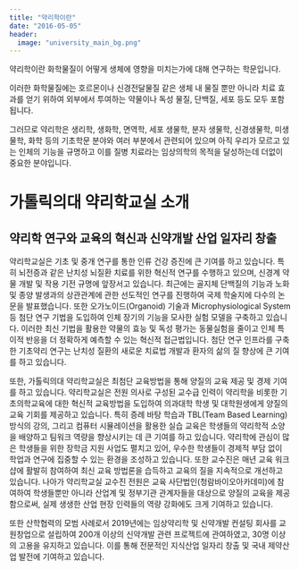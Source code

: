 ```yaml
---
title: "약리학이란"
date: "2016-05-05"
header:
  image: "university_main_bg.png"
---
```


약리학이란 화학물질이 어떻게 생체에 영향을 미치는가에 대해 연구하는 학문입니다.

이러한 화학물질에는 호르몬이나 신경전달물질 같은 생체 내 물질 뿐만 아니라 치료 효과를 얻기 위하여 외부에서 투여하는 약물이나 독성 물질,  단백질, 세포 등도 모두 포함됩니다.

그러므로 약리학은 생리학, 생화학, 면역학, 세포 생물학, 분자 생물학, 신경생물학, 미생물학, 화학 등의 기초학문 분야와 여러 부분에서 관련되어 있으며 아직 우리가 모르고 있는 인체의 기능을 규명하고 이를 질병 치료라는 임상의학의 목적을 달성하는데 더없이 중요한 분야입니다.

# 가톨릭의대 약리학교실 소개

## 약리학 연구와 교육의 혁신과 신약개발 산업 일자리 창출

약리학교실은 기초 및 중개 연구를 통한 인류 건강 증진에 큰 기여를 하고 있습니다. 특히 뇌전증과 같은 난치성 뇌질환 치료를 위한 혁신적 연구를 수행하고 있으며, 신경계 약물 개발 및 작용 기전 규명에 앞장서고 있습니다. 최근에는 골지체 단백질의 기능과 노화 및 종양 발생과의 상관관계에 관한 선도적인 연구를 진행하여 국제 학술지에 다수의 논문을 발표했습니다. 또한 오가노이드(Organoid) 기술과 Microphysiological System 등 첨단 연구 기법을 도입하여 인체 장기의 기능을 모사한 실험 모델을 구축하고 있습니다. 이러한 최신 기법을 활용한 약물의 효능 및 독성 평가는 동물실험을 줄이고 인체 특이적 반응을 더 정확하게 예측할 수 있는 혁신적 접근법입니다. 첨단 연구 인프라를 구축한 기초약리 연구는 난치성 질환의 새로운 치료법 개발과 환자의 삶의 질 향상에 큰 기여를 하고 있습니다. 

또한, 가톨릭의대 약리학교실은 최첨단 교육방법을 통해 양질의 교육 제공 및 경제 기여를 하고 있습니다. 약리학교실은 전원 의사로 구성된 교수급 인력이 약리학을 비롯한 기초의학교육에 대한 혁신적 교육방법을 도입하여 의과대학 학생 및 대학원생에게 양질의 교육 기회를 제공하고 있습니다. 특히 증례 바탕 학습과 TBL(Team Based Learning) 방식의 강의, 그리고 컴퓨터 시뮬레이션을 활용한 실습 교육은 학생들의 약리학적 소양을 배양하고 팀워크 역량을 향상시키는 데 큰 기여를 하고 있습니다. 약리학에 관심이 많은 학생들을 위한 장학금 지원 사업도 펼치고 있어, 우수한 학생들이 경제적 부담 없이 학업과 연구에 집중할 수 있는 환경을 조성하고 있습니다. 또한 교수진은 매년 교육 워크샵에 활발히 참여하여 최신 교육 방법론을 습득하고 교육의 질을 지속적으로 개선하고 있습니다. 나아가 약리학교실 교수진 전원은 교육 사단법인(청람바이오아카데미)에 참여하여 학생들뿐만 아니라 산업계 및 정부기관 관계자들을 대상으로 양질의 교육을 제공함으로써, 실제 생생한 산업 현장 인력들의 역량 강화에도 크게 기여하고 있습니다.

또한 산학협력의 모범 사례로서 2019년에는 임상약리학 및 신약개발 컨설팅 회사를 교원창업으로 설립하여 200개 이상의 신약개발 관련 프로젝트에 관여하였고, 30명 이상의 고용을 유지하고 있습니다. 이를 통해 전문적인 지식산업 일자리 창출 및 국내 제약산업 발전에 기여하고 있습니다.
